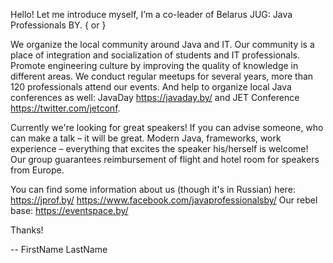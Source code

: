 Hello!
Let me introduce myself, I’m a co-leader of Belarus JUG: Java Professionals BY.
{<Something personal> or <We met at conference...>}

We organize the local community around Java and IT. Our community is a place of integration and socialization of students and IT professionals. Promote engineering culture by improving the quality of knowledge in different areas.
We conduct regular meetups for several years, more than 120 professionals attend our events.
And help to organize local Java conferences as well: JavaDay https://javaday.by/ and JET Conference https://twitter.com/jetconf.

Currently we're looking for great speakers!
If you can advise someone, who can make a talk – it will be great.
Modern Java, frameworks, work experience – everything that excites the speaker his/herself is welcome!
Our group guarantees reimbursement of flight and hotel room for speakers from Europe.

You can find some information about us (though it's in Russian) here:
https://jprof.by/
https://www.facebook.com/javaprofessionalsby/
Our rebel base:
https://eventspace.by/

Thanks!

--
FirstName LastName
